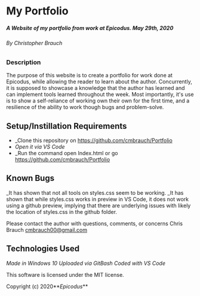 # My Portfolio

##### _A Website of my portfolio from work at Epicodus. May 29th, 2020_

###### _By Christopher Brauch_

### Description

The purpose of this website is to create a portfolio for work done at Epicodus, while allowing the reader to learn about the author. Concurrently, it is supposed to showcase a knowledge that the author has learned and can implement tools learned throughout the week. Most importantly, it's use is to show a self-reliance of working own their own for the first time, and a resilience of the ability to work though bugs and problem-solve.

## Setup/Instillation Requirements

* _Clone this repository on https://github.com/cmbrauch/Portfolio
* _Open it via VS Code_
* _Run the command open Index.html or go https://github.com/cmbrauch/Portfolio

## Known Bugs

_It has shown that not all tools on styles.css seem to be working. 
_It has shown that while styles.css works in preview in VS Code, it does not work using a github preview, implying that there are underlying issues with likely the location of styles.css in the github folder.

Please contact the author with questions, comments, or concerns
Chris Brauch <cmbrauch00@gmail.com>

## Technologies Used

_Made in Windows 10_
_Uploaded via GitBash_
_Coded with VS Code_

This software is licensed under the MIT license.

Copyright (c) 2020**_Epicodus_**
